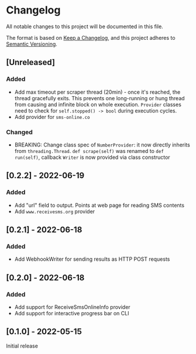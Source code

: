 # Changelog
All notable changes to this project will be documented in this file.

The format is based on [Keep a Changelog](https://keepachangelog.com/en/1.0.0/),
and this project adheres to [Semantic Versioning](https://semver.org/spec/v2.0.0.html).

## [Unreleased]


### Added

- Add max timeout per scraper thread (20min) - once it's reached, the thread
  gracefully exits. This prevents one long-running or hung thread from causing
  and infinite block on whole execution. `Provider` classes need to check for
  `self.stopped() -> bool` during execution cycles.
- Add provider for `sms-online.co`

### Changed

- BREAKING: Change class spec of `NumberProvider`: it now directly inherits from
  `threading.Thread`. `def scrape(self)` was renamed to `def run(self)`, callback
  `Writer` is now provided via class constructor

## [0.2.2] - 2022-06-19

### Added

- Add "url" field to output. Points at web page for reading SMS contents
- Add `www.receivesms.org` provider

## [0.2.1] - 2022-06-18

### Added

- Add WebhookWriter for sending results as HTTP POST requests

## [0.2.0] - 2022-06-18

### Added

- Add support for ReceiveSmsOnlineInfo provider
- Add support for interactive progress bar on CLI

## [0.1.0] - 2022-05-15

Initial release
